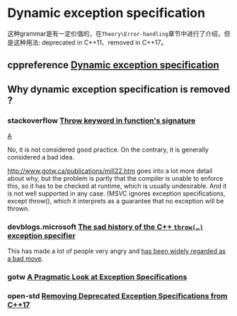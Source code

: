 # Dynamic exception specification

这种grammar是有一定价值的，在`Theory\Error-handling`章节中进行了介绍，但是这种用法: deprecated in C++11、removed in C++17。

## cppreference [Dynamic exception specification](https://en.cppreference.com/w/cpp/language/except_spec)	



## Why dynamic exception specification is removed ?

### stackoverflow [Throw keyword in function's signature](https://stackoverflow.com/questions/1055387/throw-keyword-in-functions-signature)



[A](https://stackoverflow.com/a/1055407)

No, it is not considered good practice. On the contrary, it is generally considered a bad idea.

http://www.gotw.ca/publications/mill22.htm goes into a lot more detail about why, but the problem is partly that the compiler is unable to enforce this, so it has to be checked at runtime, which is usually undesirable. And it is not well supported in any case. (MSVC ignores exception specifications, except throw(), which it interprets as a guarantee that no exception will be thrown.



### devblogs.microsoft [The sad history of the C++ `throw(…)` exception specifier](https://devblogs.microsoft.com/oldnewthing/20180928-00/?p=99855)

This has made a lot of people very angry and [has been widely regarded as a bad move](http://www.open-std.org/jtc1/sc22/wg21/docs/papers/2015/p0003r0.html#2.0).



### gotw [A Pragmatic Look at Exception Specifications](http://www.gotw.ca/publications/mill22.htm)



### open-std [Removing Deprecated Exception Specifications from C++17](http://www.open-std.org/jtc1/sc22/wg21/docs/papers/2015/p0003r0.html#4.0)